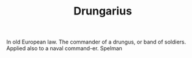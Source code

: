 ---
title: Drungarius
letter: D
permalink: "/definitions/bld-drungarius.html"
body: In old European law. The commander of a drungus, or band of soldiers. Applied
  also to a naval command-er. Spelman
published_at: '2018-07-07'
source: Black's Law Dictionary 2nd Ed (1910)
layout: post
---